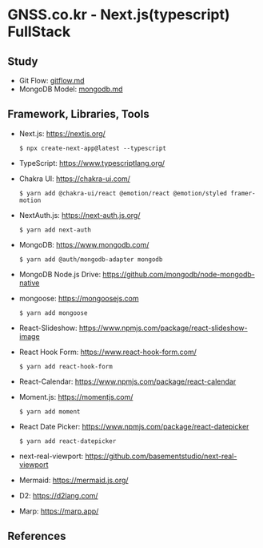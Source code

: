 # GNSS.co.kr - Next.js(typescript) FullStack

## Study

- Git Flow: [gitflow.md](./docs/gitflow.md)
- MongoDB Model: [mongodb.md](./docs/mongodb.md)

## Framework, Libraries, Tools

- Next.js: https://nextjs.org/
  ```shell
  $ npx create-next-app@latest --typescript
  ```
- TypeScript: https://www.typescriptlang.org/
- Chakra UI: https://chakra-ui.com/

  ```shell
  $ yarn add @chakra-ui/react @emotion/react @emotion/styled framer-motion
  ```

- NextAuth.js: https://next-auth.js.org/

  ```shell
  $ yarn add next-auth
  ```

- MongoDB: https://www.mongodb.com/
  ```shell
  $ yarn add @auth/mongodb-adapter mongodb
  ```
- MongoDB Node.js Drive: https://github.com/mongodb/node-mongodb-native
- mongoose: https://mongoosejs.com

  ```shell
  $ yarn add mongoose
  ```

- React-Slideshow: https://www.npmjs.com/package/react-slideshow-image
- React Hook Form: https://www.react-hook-form.com/
  ```shell
  $ yarn add react-hook-form
  ```
- React-Calendar: https://www.npmjs.com/package/react-calendar
- Moment.js: https://momentjs.com/

  ```shell
  $ yarn add moment
  ```

- React Date Picker: https://www.npmjs.com/package/react-datepicker

  ```shell
  $ yarn add react-datepicker
  ```

- next-real-viewport: https://github.com/basementstudio/next-real-viewport

- Mermaid: https://mermaid.js.org/
- D2: https://d2lang.com/
- Marp: https://marp.app/

## References
